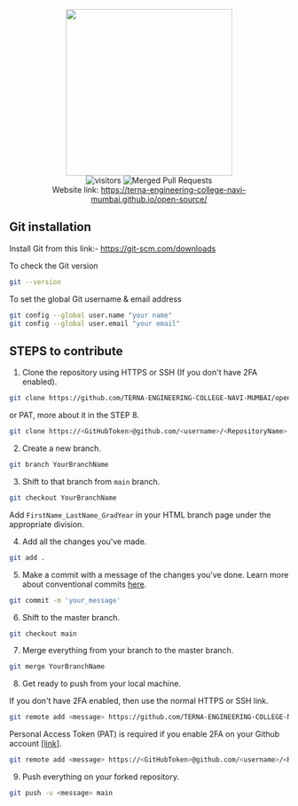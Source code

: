 <div align="center">
  <img src="/static/github.png" width="300" height="300">
</div>

<div align="center">
  <img src="https://visitor-badge.glitch.me/badge?page_id=TERNA-ENGINEERING-COLLEGE-NAVI-MUMBAI.open-source" alt="visitors" />
  <img src="https://img.shields.io/github/issues-search/TERNA-ENGINEERING-COLLEGE-NAVI-MUMBAI/open-source?label=merged%20PRs&query=is%3Apr+is%3Aclosed+is%3Amerged&color=green" alt="Merged Pull Requests" />
</div>

<div align="center">
  Website link: <a href="https://terna-engineering-college-navi-mumbai.github.io/open-source/">https://terna-engineering-college-navi-mumbai.github.io/open-source/</a>
</div>

## Git installation

Install Git from this link:- <a href="https://git-scm.com/downloads" target="_blank">https://git-scm.com/downloads</a>

To check the Git version

```bash
git --version
```

To set the global Git username & email address

```bash
git config --global user.name "your name"
git config --global user.email "your email"
```

## STEPS to contribute

1. Clone the repository using HTTPS or SSH (If you don't have 2FA enabled).

```bash
git clone https://github.com/TERNA-ENGINEERING-COLLEGE-NAVI-MUMBAI/open-source.git
```

or PAT, more about it in the STEP 8.
```bash
git clone https://<GitHubToken>@github.com/<username>/<RepositoryName>.git
```

2. Create a new branch.

```bash
git branch YourBranchName
```

3. Shift to that branch from `main` branch.

```bash
git checkout YourBranchName
```

Add `FirstName_LastName_GradYear` in your HTML branch page under the appropriate division.

4. Add all the changes you've made.

```bash
git add .
```

5. Make a commit with a message of the changes you've done. Learn more about conventional commits [here](https://www.conventionalcommits.org/en/v1.0.0/).

```bash
git commit -m 'your_message'
```

6. Shift to the master branch.

```bash
git checkout main
```

7. Merge everything from your branch to the master branch.

```bash
git merge YourBranchName
```

8. Get ready to push from your local machine.

If you don't have 2FA enabled, then use the normal HTTPS or SSH link.
```bash
git remote add <message> https://github.com/TERNA-ENGINEERING-COLLEGE-NAVI-MUMBAI/open-source.git
```

Personal Access Token (PAT) is required if you enable 2FA on your Github account [[link]](https://docs.github.com/en/authentication/keeping-your-account-and-data-secure/creating-a-personal-access-token).
```bash
git remote add <message> https://<GitHubToken>@github.com/<username>/<RepositoryName>.git
```

9. Push everything on your forked repository.

```bash
git push -u <message> main
```
